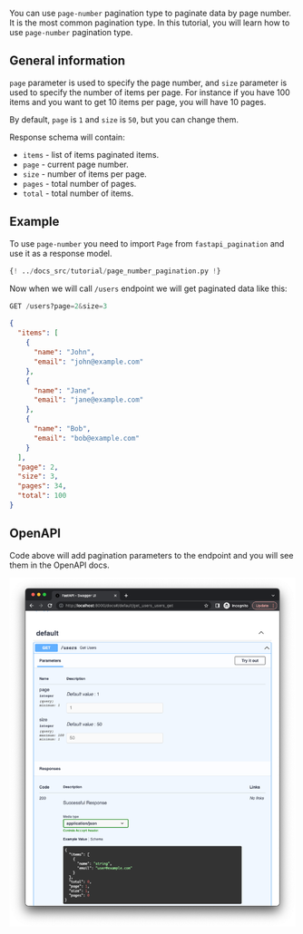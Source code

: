 You can use `page-number` pagination type to paginate data by page number. It is the most common pagination type.
In this tutorial, you will learn how to use `page-number` pagination type.

## General information

`page` parameter is used to specify the page number, and `size` parameter is used to specify the number of items per page.
For instance if you have 100 items and you want to get 10 items per page, you will have 10 pages.

By default, `page` is `1` and `size` is `50`, but you can change them.

Response schema will contain:

* `items` - list of items paginated items.
* `page` - current page number.
* `size` - number of items per page.
* `pages` - total number of pages.
* `total` - total number of items.

## Example

To use `page-number` you need to import `Page` from `fastapi_pagination` and use it as a response model.

```py hl_lines="6"
{! ../docs_src/tutorial/page_number_pagination.py !}
```

Now when we will call `/users` endpoint we will get paginated data like this:

```py
GET /users?page=2&size=3
```

```json
{
  "items": [
    {
      "name": "John",
      "email": "john@example.com"
    },
    {
      "name": "Jane",
      "email": "jane@example.com"
    },
    {
      "name": "Bob",
      "email": "bob@example.com"
    }
  ],
  "page": 2,
  "size": 3,
  "pages": 34,
  "total": 100
}
```

## OpenAPI

Code above will add pagination parameters to the endpoint and you will see them in the OpenAPI docs.

![OpenAPI Result](../img/tutorials/page-number-pagination.png)
